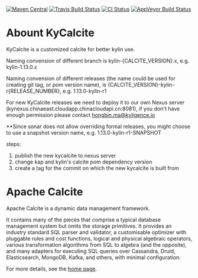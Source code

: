 <!--
{% comment %}
Licensed to the Apache Software Foundation (ASF) under one or more
contributor license agreements.  See the NOTICE file distributed with
this work for additional information regarding copyright ownership.
The ASF licenses this file to you under the Apache License, Version 2.0
(the "License"); you may not use this file except in compliance with
the License.  You may obtain a copy of the License at

http://www.apache.org/licenses/LICENSE-2.0

Unless required by applicable law or agreed to in writing, software
distributed under the License is distributed on an "AS IS" BASIS,
WITHOUT WARRANTIES OR CONDITIONS OF ANY KIND, either express or implied.
See the License for the specific language governing permissions and
limitations under the License.
{% endcomment %}
-->

[![Maven Central](https://maven-badges.herokuapp.com/maven-central/org.apache.calcite/calcite-core/badge.svg)](https://maven-badges.herokuapp.com/maven-central/org.apache.calcite/calcite-core)
[![Travis Build Status](https://app.travis-ci.com/apache/calcite.svg?branch=master)](https://app.travis-ci.com/github/apache/calcite)
[![CI Status](https://github.com/apache/calcite/workflows/CI/badge.svg?branch=master)](https://github.com/apache/calcite/actions?query=branch%3Amaster)
[![AppVeyor Build Status](https://ci.appveyor.com/api/projects/status/github/apache/calcite?svg=true&branch=master)](https://ci.appveyor.com/project/ApacheSoftwareFoundation/calcite)

# Abount KyCalcite

KyCalcite is a customized calcite for better kylin use. 

Naming convension of different branch is kylin-{CALCITE_VERSION}.x, e.g. kylin-1.13.0.x

Naming convension of different releases (the name could be used for creating git tag, or pom version name), is {CALCITE_VERSION}-kylin-r{RELEASE_NUMBER}, e.g. 1.13.0-kylin-r1

For new KyCalcite releases we need to deploy it to our own Nexus server (kynexus.chinaeast.cloudapp.chinacloudapi.cn:8081), if you don't have enough permission please contact hongbin.ma@kyligence.io

**Since sonar does not allow overriding formal releases, you might choose to use a snapshot version name, e.g. 1.13.0-kylin-r1-SNAPSHOT

steps:

1. publish the new kycalcite to nexus server
2. change kap and kylin's calcite pom dependency version
3. create a tag for the commit on which the new kycalcite is built from


# Apache Calcite

Apache Calcite is a dynamic data management framework.

It contains many of the pieces that comprise a typical
database management system but omits the storage primitives.
It provides an industry standard SQL parser and validator,
a customisable optimizer with pluggable rules and cost functions,
logical and physical algebraic operators, various transformation
algorithms from SQL to algebra (and the opposite), and many
adapters for executing SQL queries over Cassandra, Druid,
Elasticsearch, MongoDB, Kafka, and others, with minimal
configuration.

For more details, see the [home page](http://calcite.apache.org).
